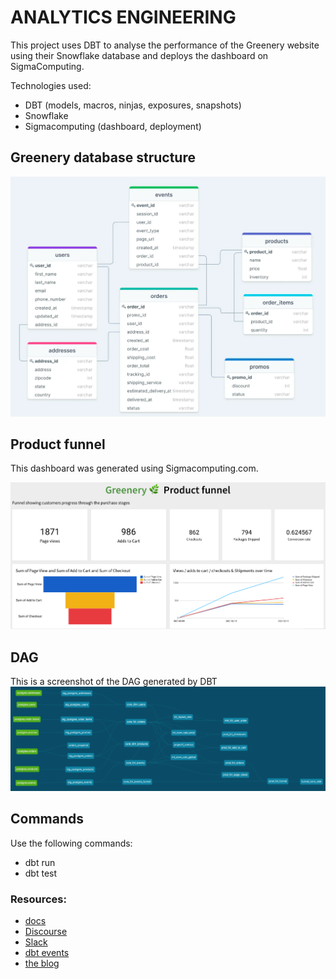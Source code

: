 # ANALYTICS ENGINEERING

This project uses DBT to analyse the performance of the Greenery website using their Snowflake database and deploys the dashboard on SigmaComputing.

Technologies used:
- DBT (models, macros, ninjas, exposures, snapshots)
- Snowflake
- Sigmacomputing (dashboard, deployment)

## Greenery database structure

![Database](greenery_tables.png)

## Product funnel 
This dashboard was generated using Sigmacomputing.com.

![Product funnel](./Product_funnel.png)

## DAG
This is a screenshot of the DAG generated by DBT
![Final DAG](./DAG_final.png)


## Commands

Use the following commands:
- dbt run
- dbt test

### Resources:
- [docs](https://docs.getdbt.com/docs/introduction)
- [Discourse](https://discourse.getdbt.com/)
- [Slack](https://community.getdbt.com/)
- [dbt events](https://events.getdbt.com)
- [the blog](https://blog.getdbt.com/) 